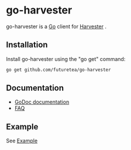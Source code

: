 # go-harvester

go-harvester is a [Go](http://golang.org/) client for [Harvester](https://github.com/rancher/harvester) .


## Installation
Install go-harvester using the "go get" command:

```bash
go get github.com/futuretea/go-harvester
```

## Documentation
- [GoDoc documentation](https://godoc.org/github.com/futuretea/go-harvester)
- [FAQ](https://github.com/futuretea/go-harvester/wiki/FAQ)

## Example
See [Example](https://github.com/futuretea/go-harvester/blob/main/example)